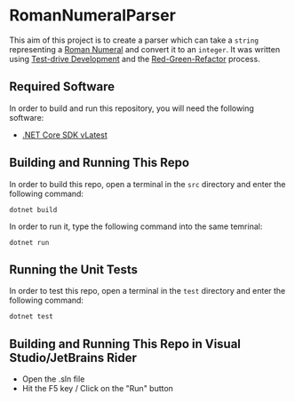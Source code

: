 # RomanNumeralParser

This aim of this project is to create a parser which can take a `string` representing a [Roman Numeral](https://en.wikipedia.org/wiki/Roman_numerals) and convert it to an `integer`. It was written using [Test-drive Development](https://en.wikipedia.org/wiki/Test-driven_development) and the [Red-Green-Refactor](https://www.jamesshore.com/v2/blog/2005/red-green-refactor) process.

## Required Software

In order to build and run this repository, you will need the following software:

- [.NET Core SDK vLatest](https://dot.net/core)

## Building and Running This Repo

In order to build this repo, open a terminal in the `src` directory and enter the following command:

`dotnet build`

In order to run it, type the following command into the same temrinal:

`dotnet run`

## Running the Unit Tests

In order to test this repo, open a terminal in the `test` directory and enter the following command:

`dotnet test`

## Building and Running This Repo in Visual Studio/JetBrains Rider

- Open the .sln file
- Hit the F5 key / Click on the "Run" button

